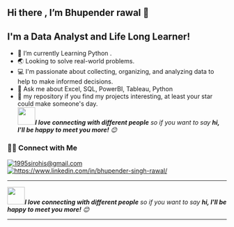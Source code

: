 **Hi there , I’m Bhupender rawal 👋**
----------------------------------

## I'm a Data Analyst and Life Long Learner!
- 🌱 I’m currently Learning Python .
- 🌏 Looking to solve real-world problems.
- 💻 I'm passionate about collecting, organizing, and analyzing data to help to make informed decisions.
- 💬 Ask me about Excel, SQL, PowerBI, Tableau, Python
- 🌟 my repository if you find my projects interesting, at least your star could make someone's day.<br/>
 <img src="https://media.giphy.com/media/LnQjpWaON8nhr21vNW/giphy.gif" width="40"><em><b>I love connecting with different people</b> so if you want to say <b>hi, I'll be happy to meet you more!</b> :blush:</em>
<!---
Bhupenderrawal/Bhupenderrawal is a ✨ special ✨ repository because its `README.md` (this file) appears on your GitHub profile.
You can click the Preview link to take a look at your changes.
--->


### 🙌🏻 Connect with Me


</a>
<a title="bhupendergauravrawal@gmail.com" href="mailto:bhupendergauravrawal@gmail.com">
  <img align="center" src="https://img.shields.io/badge/Gmail-D14836?style=for-the-badge&logo=gmail&logoColor=white" alt="1995sirohis@gmail.com" />
</a>
<a href="https://www.linkedin.com/in/bhupender-singh-rawal/">
  <img align="center" src="https://img.shields.io/badge/LinkedIn-0077B5?style=for-the-badge&logo=linkedin&logoColor=white" alt="https://www.linkedin.com/in/bhupender-singh-rawal/" />
</a>

---


<img src="https://media.giphy.com/media/LnQjpWaON8nhr21vNW/giphy.gif" width="40"><em><b>I love connecting with different people</b> so if you want to say <b>hi, I'll be happy to meet you more!</b> :blush:</em>

---
